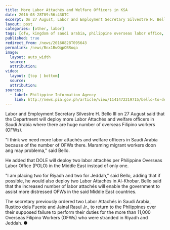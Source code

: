 ```yaml
---
title: More Labor Attachés and Welfare Officers in KSA
date: 2016-08-28T09:56:43UTC
excerpt: On 27 August, Labor and Employment Secretary Silvestre H. Bello III said that the department will be deploying more labor attachés and welfare officers in Saudi Arabia to assist Overseas Filipino Workers in the Kingdom of Saudi Arabia.
layout: post
categories: [other, labor]
tags: [ofw, kingdom of saudi arabia, philippine overseas labor office, polo, riyadh, jeddah, al-khobar]
published: true
redirect_from: /news/20160828T095643
permalink: /news/Bnx1BwOqpOBRoqa
image:
  layout: auto_width
  source: 
  attribution: 
video:
  layout: [top | bottom]
  source: 
  attribution: 
sources:
  - label: Philippine Information Agency
    link: http://news.pia.gov.ph/article/view/1141472219715/bello-to-deploy-more-labor-attaches-welfare-officers-in-the-middle-east
---
```


Labor and Employment Secretary Silvestre H. Bello III on 27 August said that the Department will deploy more Labor Attachés and welfare officers in Saudi Arabia where there are huge number of overseas Filipino workers (OFWs).

"I think we need more labor attachés and welfare officers in Saudi Arabia because of the number of OFWs there. Maraming migrant workers doon ang may problema," said Bello.

He added that DOLE will deploy two labor attachés per Philippine Overseas Labor Office (POLO) in the Middle East instead of only one.

"I am placing two for Riyadh and two for Jeddah," said Bello, adding that if possible, he would also deploy two Labor Attachés in Al-Khobar.
Bello said that the increased number of labor attachés will enable the government to assist more distressed OFWs in the said Middle East countries.

The secretary previously ordered two Labor Attachés in Saudi Arabia, Rustico dela Fuente and Jainal Rasul Jr., to return to the Philippines over their supposed failure to perform their duties for the more than 11,000 Overseas Filipino Workers (OFWs) who were stranded in Riyadh and Jeddah.
&#x25cf;


